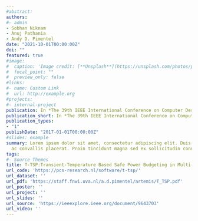 ```yaml
---
#abstract: 
authors:
#- admin
- Sobhan Niknam
- Anuj Pathania
- Andy D. Pimentel
date: "2021-10-01T00:00:00Z"
doi: ""
featured: true
#image:
#  caption: 'Image credit: [**Unsplash**](https://unsplash.com/photos/pLCdAaMFLTE)'
#  focal_point: ""
#  preview_only: false
#links:
#- name: Custom Link
#  url: http://example.org
#projects:
#- internal-project
publication: In *The 39th IEEE International Conference on Computer Design (ICCD)*
publication_short: In *The 39th IEEE International Conference on Computer Design (ICCD)*
publication_types:
- "1"
publishDate: "2017-01-01T00:00:00Z"
#slides: example
summary: Lorem ipsum dolor sit amet, consectetur adipiscing elit. Duis posuere tellus
  ac convallis placerat. Proin tincidunt magna sed ex sollicitudin condimentum.
tags:
#- Source Themes
title: T-TSP:Transient-Temperature Based Safe Power Budgeting in Multi-/Many-Core Processors
url_code: 'https://pcs-research.nl/software/t-tsp/'
url_dataset: ''
url_pdf: 'https://staff.fnwi.uva.nl/a.d.pimentel/artemis/T_TSP.pdf'
url_poster: ''
url_project: ''
url_slides: ''
url_source: 'https://ieeexplore.ieee.org/document/9643703'
url_video: ''
---
```

